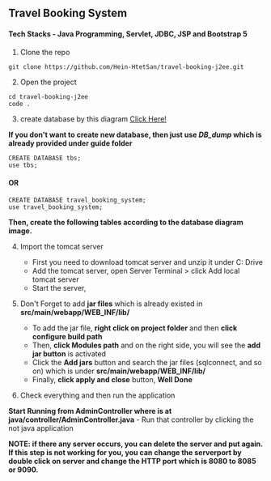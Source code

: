 

## Travel Booking System 

#### Tech Stacks - Java Programming, Servlet, JDBC, JSP and Bootstrap 5

1. Clone the repo
```shell
git clone https://github.com/Hein-HtetSan/travel-booking-j2ee.git
```

2. Open the project
```shell
cd travel-booking-j2ee
code .
```

3. create database by this diagram [Click Here!](https://github.com/Hein-HtetSan/travel-booking-j2ee/tree/main/guide)

**If you don't want to create new database, then just use ***DB_dump*** which is already provided under guide folder**
```shell
CREATE DATABASE tbs;
use tbs;
```

#### OR

```shell
CREATE DATABASE travel_booking_system;
use travel_booking_system;
```
**Then, create the following tables according to the database diagram image.**

4. Import the tomcat server  
	- First you need to download tomcat server and unzip it under C: Drive
	- Add the tomcat server, open Server Terminal > click Add local tomcat server
	- Start the server,

5. Don't Forget to add **jar files** which is already existed in **src/main/webapp/WEB_INF/lib/**
	- To add the jar file, **right click on project folder** and then **click configure build path**
	- Then, **click Modules path** and on the right side, you will see the **add jar button** is activated
	- Click the **Add jars** button and search the jar files (sqlconnect, and so on) which is under **src/main/webapp/WEB_INF/lib/**
	- Finally, **click apply and close** button, **Well Done** 

6. Check everything and then run the application    

**Start Running from AdminController where is at java/controller/AdminController.java**
	- Run that controller by clicking the <run on server> not java application


**NOTE: if there any server occurs, you can delete the server and put again. If this step is not working for you, you can change the serverport by double click on server and change the HTTP port which is 8080 to 8085 or 9090.**
